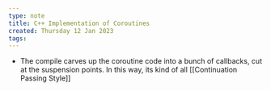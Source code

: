 ```yaml
---
type: note
title: C++ Implementation of Coroutines
created: Thursday 12 Jan 2023
tags: 
---
```

- The compile carves up the coroutine code into a bunch of callbacks, cut at the suspension points. In this way, its kind of all [[Continuation Passing Style]]